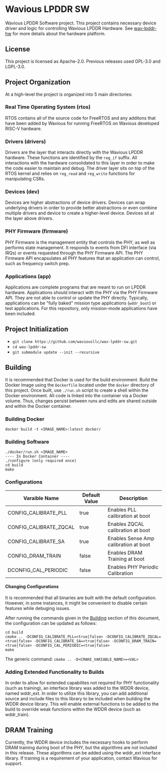 # Wavious LPDDR SW
Wavious LPDDR Software project. This project contains necessary device driver
and logic for controlling Wavious LPDDR Hardware.
See [wav-lpddr-hw](https://github.com/waviousllc/wav-lpddr-hw) for more details
about the hardware platform.

## License
This project is licensed as Apache-2.0. Previous releases used GPL-3.0 and
LGPL-3.0.

## Project Organization
At a high-level the project is organized into 5 main directories:

### Real Time Operating System (rtos)
RTOS contains all of the source code for FreeRTOS and any additons that have
been added by Wavious for running FreeRTOS on Wavious developed RISC-V hardware.

### Drivers (drivers)
Drivers are the layer that interacts directly with the Wavious LPDDR hardware.
These functions are identified by the `reg_if` suffix. All interactions with the
hardware consolidated to this layer in order to make the code easier to
maintain and debug. The driver layer sits on top of the RTOS kernel and relies
on `reg_read` and `reg_write` functions for manipulating CSRs.

### Devices (dev)
Devices are higher abstractions of device drivers. Devices can wrap underlying
drivers in order to provide better abstractions or even combine multiple drivers
and device to create a higher-level device. Devices sit at the layer above
drivers.

### PHY Firmware (firmware)
PHY Firmware is the management entity that controls the PHY, as well as performs
state management. It responds to events from DFI interface (via IRQs) or events
requested through the PHY Firmware API. The PHY Firmware API encapsulates all PHY
features that an application can control, such as frequency switch prep.

### Applications (app)
Applications are complete programs that are meant to run on LPDDR hardware.
Applications should interact with the PHY via the PHY Firmware API. They are
not able to control or update the PHY directly. Typically, applications can be
"fully baked" mission type applications (`wddr_boot`) or test applications.
For this repository, only mission-mode applications have been included.

## Project Initialization
  - `git clone https://github.com/waviousllc/wav-lpddr-sw.git`
  - `cd wav-lpddr-sw`
  - `git submodule update --init --recursive`

## Building
It is recommended that Docker is used for the build environment. Build the Docker
Image using the `Dockerfile` located under the `docker` directory of this
project. Once built, use `./run.sh` script to create a shell within the Docker
environment. All code is linked into the container via a Docker volume. Thus,
changes persist between runs and edits are shared outside and within the
Docker container.

### Building Docker
`docker build -t <IMAGE_NAME>:latest docker/`

### Building Software
~~~
./docker/run.sh <IMAGE_NAME>
---- In Docker Container ----
./configure (only required once)
cd build
make
~~~

### Configurations
| Varaible Name            |  Default Value |    Description                        |
|--------------------------|----------------|---------------------------------------|
| CONFIG_CALIBRATE_PLL     |    true        | Enables PLL calibration at boot       |
| CONFIG_CALIBRATE_ZQCAL   |    true        | Enables ZQCAL calibration at boot     |
| CONFIG_CALIBRATE_SA      |    true        | Enables Sense Amp calibration at boot |
| CONFIG_DRAM_TRAIN        |    false       | Enables DRAM Training at boot         |
| DCONFIG_CAL_PERIODIC     |    false       | Enables PHY Periodic Calibration      |

#### Changing Configurations
It is recommended that all binaries are built with the default configuration. However,
in some instances, it might be convenient to disable certain features while debuging
issues.

After running the commands given in the [Building](#building) section of this document,
the configuration can be updated as follows:
~~~~
cd build
cmake .. -DCONFIG_CALIBRATE_PLL=<true|false> -DCONFIG_CALIBRATE_ZQCAL=<true|false> -DCONFIG_CALIBRATE_SA=<true|false> -DCONFIG_DRAM_TRAIN=<true|false> -DCONFIG_CAL_PERIODIC=<true|false>
make
~~~~

The generic command: `cmake .. -D<CMAKE_VARIABLE_NAME>=<VAL>`

### Adding Extended Functionality to Builds
In order to allow for extended capabilites not required for PHY functionality
(such as training), an interface library was added to the WDDR device, named
wddr_ext. In order to utilize this library, you can add additional source and
include files to this library to be included when building the WDDR device
library. This will enable external functions to be added to the build to
override weak functions within the WDDR device (such as wddr_train).

## DRAM Training
Currently, the WDDR device includes the necessary hooks to perform DRAM training
during boot of the PHY, but the algorithms are not included in this release.
These algorithms can be added using the wddr_ext interface library. If training
is a requirement of your application, contact Wavious for support.
